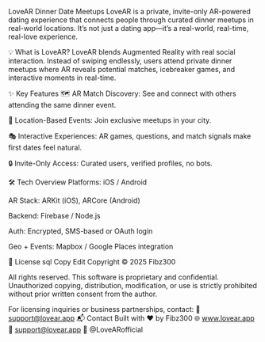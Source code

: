 LoveAR Dinner Date Meetups
LoveAR is a private, invite-only AR-powered dating experience that connects people through curated dinner meetups in real-world locations. It’s not just a dating app—it’s a real-world, real-time, real-love experience.

💡 What is LoveAR?
LoveAR blends Augmented Reality with real social interaction. Instead of swiping endlessly, users attend private dinner meetups where AR reveals potential matches, icebreaker games, and interactive moments in real-time.

✨ Key Features
🗺️ AR Match Discovery: See and connect with others attending the same dinner event.

📍 Location-Based Events: Join exclusive meetups in your city.

🎭 Interactive Experiences: AR games, questions, and match signals make first dates feel natural.

🔒 Invite-Only Access: Curated users, verified profiles, no bots.

🛠️ Tech Overview
Platforms: iOS / Android

AR Stack: ARKit (iOS), ARCore (Android)

Backend: Firebase / Node.js

Auth: Encrypted, SMS-based or OAuth login

Geo + Events: Mapbox / Google Places integration

🚫 License
sql
Copy
Edit
Copyright © 2025 Fibz300

All rights reserved. This software is proprietary and confidential.  
Unauthorized copying, distribution, modification, or use is strictly prohibited  
without prior written consent from the author.

For licensing inquiries or business partnerships, contact:
📧 support@lovear.app
📬 Contact
Built with ❤️ by Fibz300
🌐 www.lovear.app
📧 support@lovear.app
📱 @LoveARofficial

